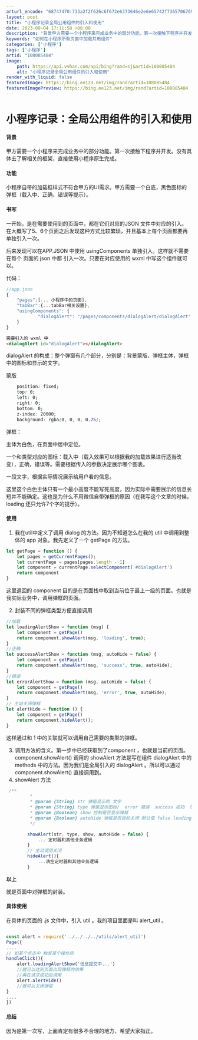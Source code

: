 ```yaml
---
arturl_encode: "68747470:733a2f2f626c6f672e6373646e2e6e65742f7365706769742f:61727469636c652f64657461696c732f313038303835343834"
layout: post
title: "小程序记录全局公用组件的引入和使用"
date: 2023-09-04 17:11:58 +08:00
description: "背景甲方需要一个小程序来完成业务中的部分功能。第一次接触下程序并开发。没有具体去了解相关的框架，直接"
keywords: "如何在小程序所有页面中加载共用组件"
categories: ['小程序']
tags: ['小程序']
artid: "108085484"
image:
    path: https://api.vvhan.com/api/bing?rand=sj&artid=108085484
    alt: "小程序记录全局公用组件的引入和使用"
render_with_liquid: false
featuredImage: https://bing.ee123.net/img/rand?artid=108085484
featuredImagePreview: https://bing.ee123.net/img/rand?artid=108085484
---
```


# 小程序记录：全局公用组件的引入和使用

#### 背景

甲方需要一个小程序来完成业务中的部分功能。第一次接触下程序并开发。没有具体去了解相关的框架，直接使用小程序原生完成。

#### 功能

小程序自带的加载框样式不符合甲方的UI需求。甲方需要一个白底，黑色图标的弹框（载入中、正确、错误等提示）。

#### 书写

一开始，是在需要使用到的页面中，都在它们对应的JSON 文件中对应的引入。在大概写了5、6个页面之后发现这种方式比较繁琐，并且基本上每个页面都要再单独引入一次。
  
后来发现可以在APP.JSON 中使用 usingComponents 单独引入。这样就不需要在每个 页面的 json 中都 引入一次。只要在对应使用的 wxml 中写这个组件就可以。

代码：

```javascript
//app.json
{
	"pages":[... 小程序中的页面],
	"tabBar":{...tabBar相关设置},
	"usingComponents": {
	        "dialogAlert": "/pages/components/dialogAlert/dialogAlert"
	}
}


```

```html
需要引入的 wxml 中
<dialogAlert id="dialogAlert"></dialogAlert>

```

dialogAlert 的构成：整个弹窗有几个部分，分别是：背景蒙版，弹框主体，弹框中的图标和显示的文字。
  
蒙版

```css
	position: fixed;
    top: 0;
    left: 0;
    right: 0;
    bottom: 0;
    z-index: 20000;
    background: rgba(0, 0, 0, 0.75);

```

弹框：
  
主体为白色，在页面中居中定位。
  
一个和类型对应的图标：载入中（载入效果可以根据我的加载效果进行适当改变），正确，错误等。需要根据传入的参数决定展示哪个图表。
  
一段文字，根据实际情况展示给用户看的信息。
  
这里这个白色主体只有一个最小高度不能写死高度，因为实际中需要展示的信息长短并不能确定。这也是为什么不用微信自带弹框的原因（在我写这个文章的时候，loading 还只允许7个字的提示）。

#### 使用

1. 我在util中定义了调用 dialog 的方法。因为不知道怎么在我的 util 中调用到整体的 app 对象。我先定义了一个 getPage 的方法。

```javascript
let getPage = function () {
    let pages = getCurrentPages();
    let currentPage = pages[pages.length - 1]
    let component = currentPage.selectComponent('#dialogAlert')
    return component
}

```

这里返回的 component 目的是在页面栈中取到当前位于最上一级的页面。也就是我实际业务中，调用弹框的页面。

2. 封装不同的弹框类型方便直接调用

```js
//加载
let loadingAlertShow = function (msg) {
    let component = getPage()
    return component.showAlert(msg, 'loading', true);
}
//正确
let successAlertShow = function (msg, autoHide = false) {
    let component = getPage()
    return component.showAlert(msg, 'success', true, autoHide);
}
//错误
let errorAlertShow = function (msg, autoHide = false) {
    let component = getPage()
    return component.showAlert(msg, 'error', true, autoHide);
}
// 主动关闭弹框
let alertHide = function () {
    let component = getPage()
    return component.hideAlert();    
}

```

这样通过和 1 中的关联就可以调用自己需要的类型的弹框。

3. 调用方法的含义。第一步中已经获取到了component ，也就是当前的页面。component.showAlert() 调用的 showAlert 方法是写在组件 dialogAlert 中的 methods 中的方法。因为我们是全局引入的 dialogAlert 。所以可以通过component.showAlert() 直接调用到。
4. showAlert 方法

```js
 /**
         * 
         * @param {String} str 弹窗显示的 文字
         * @param {String} type 弹窗显示图标/  error 错误  success 成功  loading 等待
         * @param {Boolean} show 控制是否显示弹框
         * @param {Boolean} autoHide 弹框是否自动关闭 默认值 false loading中需要主动触发关闭。正确和错误的情况下，到设定的时间主动关闭
         */

        showAlert(str, type, show, autoHide = false) {
			... 定时器和其他业务逻辑
		}
		// 主动调用关闭
		hideAlert(){
			...清空定时器和其他业务逻辑
		}

```

**以上**
  
就是页面中对弹框的封装。

#### 具体使用

在具体的页面的 .js 文件中，引入 util 。我的项目里面是叫 alert_util 。

```js

const alert = require('../../../../utils/alert_util')
Page({
....
// 如某个点击中 触发某个操作后
handleClick(){
	alert.loadingAlertShow('信息提交中...')
	//就可以达到页面出现弹框的效果
	//再在请求成功后调用
	alert.alertHide()
	//就可以关闭弹框
}
....
})


```

#### 总结

因为是第一次写，上面肯定有很多不合理的地方，希望大家指正。